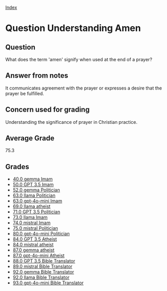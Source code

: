 
[Index](../../index.md)
# Question Understanding Amen
## Question
What does the term 'amen' signify when used at the end of a prayer?

## Answer from notes
It communicates agreement with the prayer or expresses a desire that the prayer be fulfilled.

## Concern used for grading
Understanding the significance of prayer in Christian practice.

## Average Grade
75.3

## Grades
 * [40.0 gemma Imam](../answers/gemma_Imam/Understanding_Amen.md)
 * [50.0 GPT 3.5 Imam](../answers/GPT_3.5_Imam/Understanding_Amen.md)
 * [52.0 gemma Politician](../answers/gemma_Politician/Understanding_Amen.md)
 * [63.0 llama Politician](../answers/llama_Politician/Understanding_Amen.md)
 * [63.0 gpt-4o-mini Imam](../answers/gpt-4o-mini_Imam/Understanding_Amen.md)
 * [69.0 llama atheist](../answers/llama_atheist/Understanding_Amen.md)
 * [71.0 GPT 3.5 Politician](../answers/GPT_3.5_Politician/Understanding_Amen.md)
 * [73.0 llama Imam](../answers/llama_Imam/Understanding_Amen.md)
 * [74.0 mistral Imam](../answers/mistral_Imam/Understanding_Amen.md)
 * [75.0 mistral Politician](../answers/mistral_Politician/Understanding_Amen.md)
 * [80.0 gpt-4o-mini Politician](../answers/gpt-4o-mini_Politician/Understanding_Amen.md)
 * [84.0 GPT 3.5 Atheist](../answers/GPT_3.5_Atheist/Understanding_Amen.md)
 * [84.0 mistral atheist](../answers/mistral_atheist/Understanding_Amen.md)
 * [87.0 gemma atheist](../answers/gemma_atheist/Understanding_Amen.md)
 * [87.0 gpt-4o-mini Atheist](../answers/gpt-4o-mini_Atheist/Understanding_Amen.md)
 * [88.0 GPT 3.5 Bible Translator](../answers/GPT_3.5_Bible_Translator/Understanding_Amen.md)
 * [89.0 mistral Bible Translator](../answers/mistral_Bible_Translator/Understanding_Amen.md)
 * [92.0 gemma Bible Translator](../answers/gemma_Bible_Translator/Understanding_Amen.md)
 * [92.0 llama Bible Translator](../answers/llama_Bible_Translator/Understanding_Amen.md)
 * [93.0 gpt-4o-mini Bible Translator](../answers/gpt-4o-mini_Bible_Translator/Understanding_Amen.md)
